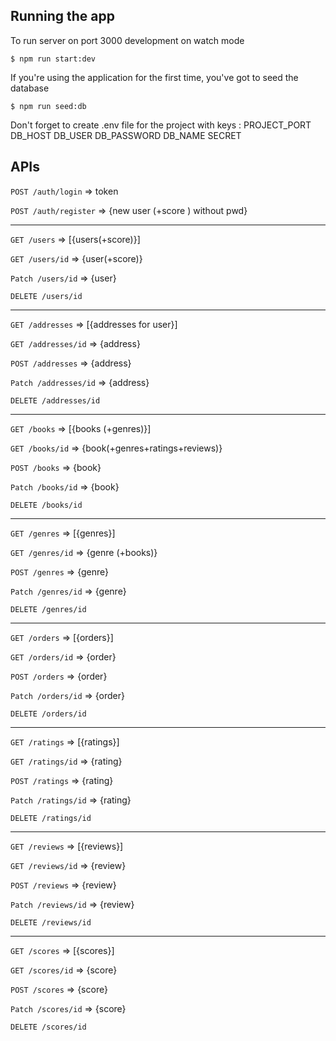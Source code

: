 ## Running the app

To run server on port 3000 development on watch mode
```
$ npm run start:dev
```

If you're using the application for the first time, you've got to seed the database
```
$ npm run seed:db
```

Don't forget to create .env file for the project with keys :
PROJECT_PORT
DB_HOST
DB_USER
DB_PASSWORD
DB_NAME
SECRET

## APIs

```POST /auth/login``` 	=> token

```POST /auth/register``` 	=> {new user (+score ) without pwd}
***
```GET /users``` 		=> [{users(+score)}]

```GET /users/id``` 		=> {user(+score)}

```Patch /users/id```		=> {user}

```DELETE /users/id```

***
```GET /addresses```		=> [{addresses for user}]

```GET /addresses/id``` 	=> {address}

```POST /addresses```		=> {address}

```Patch /addresses/id```	=> {address}

```DELETE /addresses/id```

***
```GET /books```		=> [{books (+genres)}]

```GET /books/id``` 		=> {book(+genres+ratings+reviews)}

```POST /books```		=> {book}

```Patch /books/id```		=> {book}

```DELETE /books/id```

***
```GET /genres```		=> [{genres}]

```GET /genres/id``` 	=> {genre (+books)}

```POST /genres```		=> {genre}

```Patch /genres/id```	=> {genre}

```DELETE /genres/id```

***
```GET /orders```		=> [{orders}]

```GET /orders/id``` 	=> {order}

```POST /orders```		=> {order}

```Patch /orders/id```	=> {order}

```DELETE /orders/id```

***
```GET /ratings```		=> [{ratings}]

```GET /ratings/id``` 	=> {rating}

```POST /ratings```		=> {rating}

```Patch /ratings/id```	=> {rating}

```DELETE /ratings/id```

***
```GET /reviews```		=> [{reviews}]

```GET /reviews/id``` 	=> {review}

```POST /reviews```		=> {review}

```Patch /reviews/id```	=> {review}

```DELETE /reviews/id```

***
```GET /scores```		=> [{scores}]

```GET /scores/id``` 	=> {score}

```POST /scores```		=> {score}

```Patch /scores/id```	=> {score}

```DELETE /scores/id```
